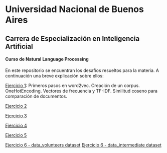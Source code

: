 # Universidad Nacional de Buenos Aires
## Carrera de Especialización en Inteligencia Artificial
#### Curso de Natural Language Processing

En este repositorio se encuentran los desafíos resueltos para la materia. A continuación una breve explicación sobre ellos:


[Ejercicio 1](https://github.com/joelspak/CEIA/blob/nlp/Ejercicio_1a_word2vec%20(1).ipynb): Primeros pasos en word2vec. Creación de un corpus. OneHotEncoding. Vectores de frecuencia y TF-IDF. Similitud coseno para comparación de documentos.

[Ejercicio 2](https://github.com/joelspak/CEIA/blob/nlp/Bot_para_pasteleria.ipynb)


[Ejercicio 3](https://github.com/joelspak/CEIA/blob/nlp/Clase_3_Custom_embedding_con_Gensim_TWENTY_ONE_PILOTS.ipynb)


[Ejercicio 4](https://github.com/joelspak/CEIA/blob/nlp/Clase_4_predicci%C3%B3n_palabra_TWENTY_ONE_PILOTS.ipynb)


[Ejercicio 5](https://github.com/joelspak/CEIA/blob/nlp/clothing_ecommerce_reviews.ipynb)


[Ejercicio 6 - data_volunteers dataset](https://github.com/joelspak/CEIA/blob/nlp/6d_bot_qa_data_volunteers.ipynb)
[Ejercicio 6 - data_intermediate dataset](https://github.com/joelspak/CEIA/blob/nlp/6d_bot_qa_data_intermediate.ipynb)
